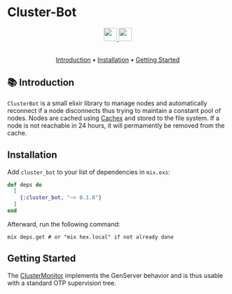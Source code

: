 # Cluster-Bot

<div align="center">
  <a href="https://elixir-lang.org/">
    <img
      src="https://img.shields.io/badge/Written%20in-elixir-%237C6D91?style=for-the-badge"
      height="30"
    />
  </a>
  <a href="https://hex.pm/cluster_bot">
    <img
      src="https://img.shields.io/badge/hex.pm-cluster_bot-%23333333?style=for-the-badge"
      height="30"
    />
  </a>
</div>

<br>

<p align="center">
  <a href="#-introduction">Introduction</a> •
  <a href="#installation">Installation</a> •
  <a href="#-getting-started">Getting Started</a>
</p>

## 📚 Introduction



`ClusterBot` is a small elixir library to manage nodes and automatically reconnect if a node disconnects thus trying to maintain a constant pool of nodes.
Nodes are cached using [Cachex](https://hexdocs.pm/cachex/Cachex.html) and stored to the file system.
If a node is not reachable in 24 hours, it will permamently be removed from the cache.

## Installation

<!-- https://hex.pm/docs/publish -->

Add `cluster_bot` to your list of dependencies in `mix.exs`:

```elixir
def deps do
  [
    {:cluster_bot, "~> 0.1.0"}
  ]
end
```

Afterward, run the following command:

```shell
mix deps.get # or "mix hex.local" if not already done
```

## Getting Started

The [ClusterMonitor](https://hexdocs.pm/cluster_bot/doc/ClusterMonitor.html) implements the GenServer behavior and is thus usable with a standard OTP supervision tree.